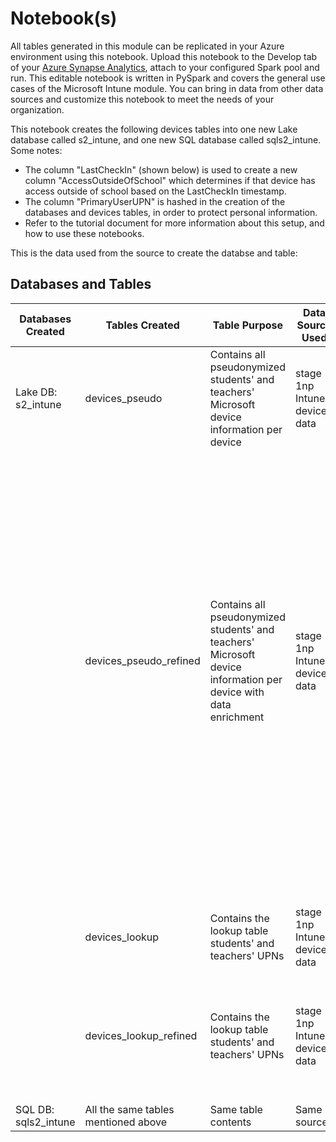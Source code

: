 # Notebook(s)
All tables generated in this module can be replicated in your Azure environment using this notebook. Upload this notebook to the Develop tab of your [Azure Synapse Analytics](https://azure.microsoft.com/en-us/services/synapse-analytics/), attach to your configured Spark pool and run. This editable notebook is written in PySpark and covers the general use cases of the Microsoft Intune module. You can bring in data from other data sources and customize this notebook to meet the needs of your organization.

This notebook creates the following devices tables into one new Lake database called s2_intune, and one new SQL database called sqls2_intune. Some notes: 
 - The column "LastCheckIn" (shown below) is used to create a new column "AccessOutsideOfSchool" which determines if that device has access outside of school based on the LastCheckIn timestamp. 
 - The column "PrimaryUserUPN" is hashed in the creation of the databases and devices tables, in order to protect personal information.
 - Refer to the tutorial document for more information about this setup, and how to use these notebooks.
 
 This is the data used from the source to create the databse and table:

## Databases and Tables
| Databases Created | Tables Created | Table Purpose | Data Source Used | Data Used |
| --- | --- | --- | --- | --- |
| Lake DB: s2_intune | devices_pseudo | Contains all pseudonymized students' and teachers' Microsoft device information per device | stage 1np Intune devices data | DeviceName |
|  |  |  |  | ManagedBy |
|  |  |  |  | Ownership |
|  |  |  |  | Compliance |
|  |  |  |  | OS |
|  |  |  |  | OSVersion |
|  |  |  |  | LastCheckIn |
|  |  |  |  | PrimaryUserUPN_psuedonym |
|  |  |  |  | DeviceID |
|  |  |  |  | ReportYearMonth |
| | devices_pseudo_refined | Contains all pseudonymized students' and teachers' Microsoft device information per device with data enrichment | stage 1np Intune devices data | DeviceName |
|  |  |  |  | ManagedBy |
|  |  |  |  | Ownership |
|  |  |  |  | Compliance |
|  |  |  |  | OS |
|  |  |  |  | OSVersion |
|  |  |  |  | LastCheckIn |
|  |  |  |  | PrimaryUserUPN_pseudonym |
|  |  |  |  | DeviceID |
|  |  |  |  | LastCheckInDate |
|  |  |  |  | AccessOutsideOfSchool |
|  |  |  |  | ReportYearMonth |
| | devices_lookup | Contains the lookup table students' and teachers' UPNs | stage 1np Intune devices data | PrimaryUserUPN |
|  |  |  |  | ReportYearMonth |
|  |  |  |  | PrimaryUserUPN_pseudonym |
| | devices_lookup_refined | Contains the lookup table students' and teachers' UPNs | stage 1np Intune devices data | PrimaryUserUPN |
|  |  |  |  | ReportYearMonth |
|  |  |  |  | PrimaryUserUPN_pseudonym |
| SQL DB: sqls2_intune | All the same tables mentioned above | Same table contents | Same sources | Same data |
